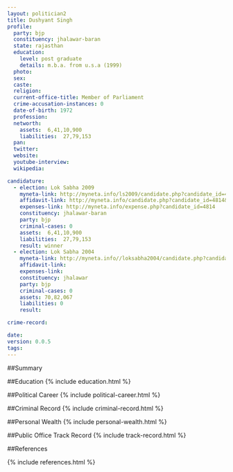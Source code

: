 ```yaml
---
layout: politician2
title: Dushyant Singh
profile: 
  party: bjp
  constituency: jhalawar-baran
  state: rajasthan
  education: 
    level: post graduate
    details: m.b.a. from u.s.a (1999)
  photo: 
  sex: 
  caste: 
  religion: 
  current-office-title: Member of Parliament
  crime-accusation-instances: 0
  date-of-birth: 1972
  profession: 
  networth: 
    assets:  6,41,10,900
    liabilities:  27,79,153
  pan: 
  twitter: 
  website: 
  youtube-interview: 
  wikipedia: 

candidature: 
  - election: Lok Sabha 2009
    myneta-link: http://myneta.info/ls2009/candidate.php?candidate_id=4814
    affidavit-link: http://myneta.info/candidate.php?candidate_id=4814&scan=original
    expenses-link: http://myneta.info/expense.php?candidate_id=4814
    constituency: jhalawar-baran 
    party: bjp
    criminal-cases: 0
    assets:  6,41,10,900
    liabilities:  27,79,153
    result: winner 
  - election: Lok Sabha 2004
    myneta-link: http://myneta.info//loksabha2004/candidate.php?candidate_id=3227
    affidavit-link: 
    expenses-link: 
    constituency: jhalawar 
    party: bjp
    criminal-cases: 0
    assets: 70,82,067
    liabilities: 0
    result:  

crime-record: 

date: 
version: 0.0.5
tags: 
---
```

##Summary


##Education
{% include education.html %}


##Political Career
{% include political-career.html %}


##Criminal Record
{% include criminal-record.html %}


##Personal Wealth
{% include personal-wealth.html %}


##Public Office Track Record
{% include track-record.html %}


##References


{% include references.html %}